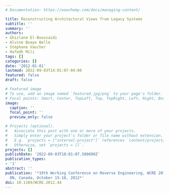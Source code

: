 ```yaml
---
# Documentation: https://wowchemy.com/docs/managing-content/

title: Reconstructing Architectural Views from Legacy Systems
subtitle: ''
summary: ''
authors:
- Ghizlane El-Boussaidi
- Alvine Boaye Belle
- Stéphane Vaucher
- Hafedh Mili
tags: []
categories: []
date: '2012-01-01'
lastmod: 2022-09-03T14:01:07-04:00
featured: false
draft: false

# Featured image
# To use, add an image named `featured.jpg/png` to your page's folder.
# Focal points: Smart, Center, TopLeft, Top, TopRight, Left, Right, BottomLeft, Bottom, BottomRight.
image:
  caption: ''
  focal_point: ''
  preview_only: false

# Projects (optional).
#   Associate this post with one or more of your projects.
#   Simply enter your project's folder or file name without extension.
#   E.g. `projects = ["internal-project"]` references `content/project/deep-learning/index.md`.
#   Otherwise, set `projects = []`.
projects: []
publishDate: '2022-09-03T18:01:07.580690Z'
publication_types:
- '1'
abstract: ''
publication: '*19th Working Conference on Reverse Engineering, WCRE 2012, Kingston,
  ON, Canada, October 15-18, 2012*'
doi: 10.1109/WCRE.2012.44
---
```

